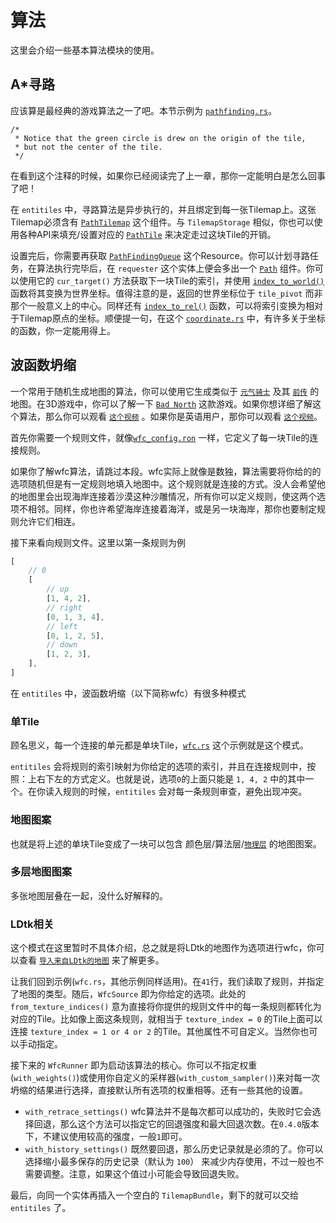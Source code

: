# 算法

这里会介绍一些基本算法模块的使用。

## A*寻路

应该算是最经典的游戏算法之一了吧。本节示例为 [`pathfinding.rs`](https://github.com/443eb9/bevy_entitiles/blob/0.4.0/examples/pathfinding.rs)。

```text
/*
 * Notice that the green circle is drew on the origin of the tile,
 * but not the center of the tile.
 */
```

在看到这个注释的时候，如果你已经阅读完了上一章，那你一定能明白是怎么回事了吧！

在 `entitiles` 中，寻路算法是异步执行的，并且绑定到每一张Tilemap上。这张Tilemap必须含有 [`PathTilemap`](https://github.com/443eb9/bevy_entitiles/blob/0.4.0/src/tilemap/algorithm/path.rs#L21) 这个组件。与 `TilemapStorage` 相似，你也可以使用各种API来填充/设置对应的 [`PathTile`](https://github.com/443eb9/bevy_entitiles/blob/0.4.0/src/tilemap/algorithm/path.rs#L13) 来决定走过这块Tile的开销。

设置完后，你需要再获取 [`PathFindingQueue`](https://github.com/443eb9/bevy_entitiles/blob/0.4.0/examples/pathfinding.rs#L99C29-L99C45) 这个Resource。你可以计划寻路任务，在算法执行完毕后，在 `requester` 这个实体上便会多出一个 [`Path`](https://github.com/443eb9/bevy_entitiles/blob/0.4.0/src/algorithm/pathfinding.rs#L69) 组件。你可以使用它的 `cur_target()` 方法获取下一块Tile的索引，并使用 [`index_to_world()`](https://github.com/443eb9/bevy_entitiles/blob/0.4.0/src/tilemap/coordinates.rs#L6) 函数将其变换为世界坐标。值得注意的是，返回的世界坐标位于 `tile_pivot` 而非那个一般意义上的中心。同样还有 [`index_to_rel()`](https://github.com/443eb9/bevy_entitiles/blob/0.4.0/src/tilemap/coordinates.rs#L33) 函数，可以将索引变换为相对于Tilemap原点的坐标。顺便提一句，在这个 [`coordinate.rs`](https://github.com/443eb9/bevy_entitiles/blob/0.4.0/src/tilemap/coordinates.rs) 中，有许多关于坐标的函数，你一定能用得上。

## 波函数坍缩

一个常用于随机生成地图的算法，你可以使用它生成类似于 [`元气骑士`](https://www.taptap.cn/app/34751) 及其 [`前传`](https://www.taptap.cn/app/220156) 的地图。在3D游戏中，你可以了解一下 [`Bad North`](https://www.badnorth.com/) 这款游戏。如果你想详细了解这个算法，那么你可以观看 [`这个视频`](https://www.bilibili.com/video/BV19z4y127BJ) 。如果你是英语用户，那你可以观看 [`这个视频`](https://www.youtube.com/watch?v=2SuvO4Gi7uY)。

首先你需要一个规则文件，就像[`wfc_config.ron`](https://github.com/443eb9/bevy_entitiles/blob/0.4.0/examples/wfc_config.ron) 一样，它定义了每一块Tile的连接规则。

如果你了解wfc算法，请跳过本段。wfc实际上就像是数独，算法需要将你给的的选项随机但是有一定规则地填入地图中。这个规则就是连接的方式。没人会希望他的地图里会出现海岸连接着沙漠这种沙雕情况，所有你可以定义规则，使这两个选项不相邻。同样，你也许希望海岸连接着海洋，或是另一块海岸，那你也要制定规则允许它们相连。

接下来看向规则文件。这里以第一条规则为例

```rust
[
    // 0
    [
        // up
        [1, 4, 2],
        // right
        [0, 1, 3, 4],
        // left
        [0, 1, 2, 5],
        // down
        [1, 2, 3],
    ],
]
```

在 `entitiles` 中，波函数坍缩（以下简称wfc）有很多种模式

### 单Tile

顾名思义，每一个连接的单元都是单块Tile，[`wfc.rs`](https://github.com/443eb9/bevy_entitiles/blob/0.4.0/examples/wfc.rs) 这个示例就是这个模式。

`entitiles` 会将规则的索引映射为你给定的选项的索引，并且在连接规则中，按照：上右下左的方式定义。也就是说，选项`0`的上面只能是 `1, 4, 2` 中的其中一个。在你读入规则的时候，`entitiles` 会对每一条规则审查，避免出现冲突。

### 地图图案

也就是将上述的单块Tile变成了一块可以包含 颜色层/算法层/[`物理层`](./chapter04_physics.md) 的地图图案。

### 多层地图图案

多张地图层叠在一起，没什么好解释的。

### LDtk相关

这个模式在这里暂时不具体介绍，总之就是将LDtk的地图作为选项进行wfc，你可以查看 [`导入来自LDtk的地图`](./chapter06_ldtk_import.md) 来了解更多。

让我们回到示例(`wfc.rs`，其他示例同样适用)。在`41`行，我们读取了规则，并指定了地图的类型。随后，`WfcSource` 即为你给定的选项。此处的`from_texture_indices()` 意为直接将你提供的规则文件中的每一条规则都转化为对应的Tile。比如像上面这条规则，就相当于 `texture_index = 0` 的Tile上面可以连接 `texture_index = 1 or 4 or 2` 的Tile。其他属性不可自定义。当然你也可以手动指定。

接下来的 `WfcRunner` 即为启动该算法的核心。你可以不指定权重(`with_weights()`)或使用你自定义的采样器(`with_custom_sampler()`)来对每一次坍缩的结果进行选择，直接默认所有选项的权重相等。还有一些其他的设置。

- `with_retrace_settings()` wfc算法并不是每次都可以成功的，失败时它会选择回退，那么这个方法可以指定它的回退强度和最大回退次数。在`0.4.0`版本下，不建议使用较高的强度，一般`1`即可。
- `with_history_settings()` 既然要回退，那么历史记录就是必须的了。你可以选择缩小最多保存的历史记录（默认为 `100`） 来减少内存使用，不过一般也不需要调整。注意，如果这个值过小可能会导致回退失败。

最后，向同一个实体再插入一个空白的 `TilemapBundle`，剩下的就可以交给 `entitiles` 了。
